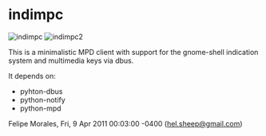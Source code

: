 indimpc
=======

![indimpc](http://farm6.static.flickr.com/5028/5602255976_aa4a8d7ca0_z.jpg)
![indimpc2](http://farm6.static.flickr.com/5147/5602255818_4820d31e56_z.jpg)

This is a minimalistic MPD client with support for the gnome-shell indication system and multimedia keys via dbus.

It depends on:

 + pyhton-dbus
 + python-notify
 + python-mpd

Felipe Morales, Fri, 9 Apr 2011 00:03:00 -0400
(hel.sheep@gmail.com)
